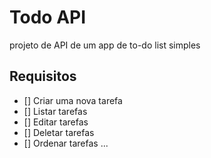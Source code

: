 # Todo API
projeto de API de um app de to-do list simples


## Requisitos

- [] Criar uma nova tarefa
- [] Listar tarefas
- [] Editar tarefas
- [] Deletar tarefas
- [] Ordenar tarefas
...